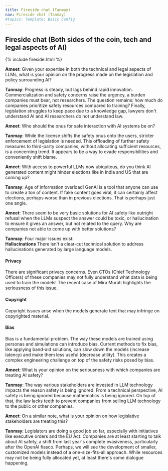 ```yaml
---
title: Fireside chat (Tanmay)
nav: Fireside chat (Tanmay)
#topics: Template; Basic Config
---
```


## Fireside chat (Both sides of the coin, tech and legal aspects of AI)

{% include fireside.html %}

**Ameet**: Given your expertise in both the technical and legal aspects of LLMs, what is your opinion on the progress made on the legislation and policy surrounding AI?

**Tanmay**: Progress is steady, but lags behind rapid innovation. Commercialization and safety concerns raise the urgency, a burden companies must bear, not researchers. The question remains: how much do companies prioritize safety resources compared to training? Finally, legislation struggles to keep pace due to a knowledge gap, lawyers don't understand AI and AI researchers do not understand law.

**Ameet**: Who should the onus for safe interaction with AI systems be on?

**Tanmay**: While the license shifts the safety onus onto the users, stricter enforcement of legislation is needed. This offloading of further safety measures to third-party companies, without allocating sufficient resources, is a concerning trend. It appears to be a way to evade responsibilities and conveniently shift blame.

**Ameet**: With access to powerful LLMs now ubiquitous, do you think AI generated content might hinder elections like in India and US that are coming up?

**Tanmay**: Age of information overload! GenAI is a tool that anyone can use to create a ton of content. If fake content goes viral, it can certainly affect elections, perhaps worse than in previous elections. That is perhaps just one angle.

**Ameet**: There seem to be very basic solutions for AI safety like outright refusal when the LLMs suspect the answer could be toxic, or hallucination to ensure it gives an answer, but not related to the query. Why are companies not able to come up with better solutions?

**Tanmay**:
Four major issues exist: <br>
**Hallucinations**
There isn't a clear-cut technical solution to address hallucinations generated by large language models.
#### Privacy
There are significant privacy concerns. Even CTOs (Chief Technology Officers) of these companies may not fully understand what data is being used to train the models! The recent case of Mira Murati highlights the seriousness of this issue.
#### Copyright
Copyright issues arise when the models generate text that may infringe on copyrighted material.
#### Bias
Bias is a fundamental problem. The way these models are trained using personas and simulations can introduce bias. Current methods to fix bias, like applying band-aid solutions, can slow down the models (increase latency) and make them less useful (decrease utility). This creates a complex engineering challenge on top of the safety risks posed by bias.

**Ameet**: What is your opinion on the seriousness with which companies are treating AI safety?

**Tanmay**: The way various stakeholders are invested in LLM technology impacts the reason safety is being ignored. From a technical perspective, AI safety is being ignored because mathematics is being ignored. On top of that, the law lacks teeth to prevent companies from selling LLM technology to the public or other companies.

**Ameet**: On a similar note, what is your opinion on how legislative stakeholders are treating this?

**Tanmay**: Legislators are doing a good job so far, especially with initiatives like executive orders and the EU Act. Companies are at least starting to talk about AI safety, a shift from last year's complete evasiveness, particularly after the OpenAI fiasco. Perhaps, we will see the development of smaller, customized models instead of a one-size-fits-all approach. While resources may not be being fully allocated yet, at least there's some dialogue happening.